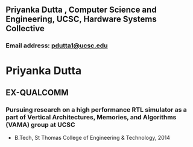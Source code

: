 ## Priyanka Dutta , Computer Science and Engineering, UCSC, Hardware Systems Collective 

### Email address: pdutta1@ucsc.edu

# Priyanka Dutta
## EX-QUALCOMM 
### Pursuing research on a high performance RTL simulator as a part of Vertical Architectures, Memories, and Algorithms (VAMA) group at UCSC

- B.Tech, St Thomas College of Engineering & Technology, 2014 



